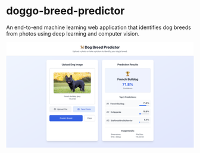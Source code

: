 # doggo-breed-predictor
An end-to-end machine learning web application that identifies dog breeds from photos using deep learning and computer vision.

![Dog Breed Predictor Demo](./predictpic.png)
